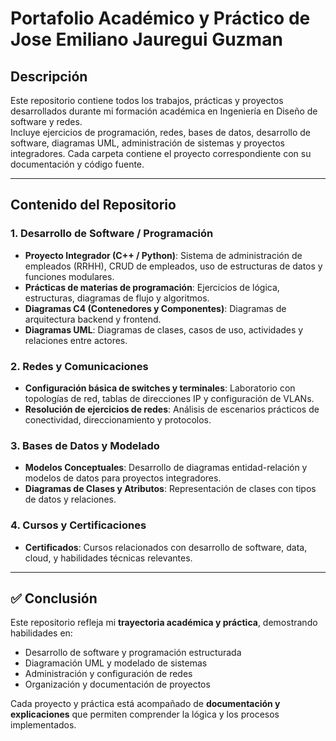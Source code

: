 # Portafolio Académico y Práctico de Jose Emiliano Jauregui Guzman

## Descripción
Este repositorio contiene todos los trabajos, prácticas y proyectos desarrollados durante mi formación académica en Ingeniería en Diseño de software y redes.  
Incluye ejercicios de programación, redes, bases de datos, desarrollo de software, diagramas UML, administración de sistemas y proyectos integradores. Cada carpeta contiene el proyecto correspondiente con su documentación y código fuente.

---

## Contenido del Repositorio

### 1. Desarrollo de Software / Programación
- **Proyecto Integrador (C++ / Python)**: Sistema de administración de empleados (RRHH), CRUD de empleados, uso de estructuras de datos y funciones modulares.  
- **Prácticas de materias de programación**: Ejercicios de lógica, estructuras, diagramas de flujo y algoritmos.  
- **Diagramas C4 (Contenedores y Componentes)**: Diagramas de arquitectura backend y frontend.  
- **Diagramas UML**: Diagramas de clases, casos de uso, actividades y relaciones entre actores.

### 2. Redes y Comunicaciones
- **Configuración básica de switches y terminales**: Laboratorio con topologías de red, tablas de direcciones IP y configuración de VLANs.  
- **Resolución de ejercicios de redes**: Análisis de escenarios prácticos de conectividad, direccionamiento y protocolos.

### 3. Bases de Datos y Modelado
- **Modelos Conceptuales**: Desarrollo de diagramas entidad-relación y modelos de datos para proyectos integradores.  
- **Diagramas de Clases y Atributos**: Representación de clases con tipos de datos y relaciones.

### 4. Cursos y Certificaciones
- **Certificados**: Cursos relacionados con desarrollo de software, data, cloud, y habilidades técnicas relevantes.


---

## ✅ Conclusión
Este repositorio refleja mi **trayectoria académica y práctica**, demostrando habilidades en:  
- Desarrollo de software y programación estructurada  
- Diagramación UML y modelado de sistemas  
- Administración y configuración de redes  
- Organización y documentación de proyectos  

Cada proyecto y práctica está acompañado de **documentación y explicaciones** que permiten comprender la lógica y los procesos implementados.
